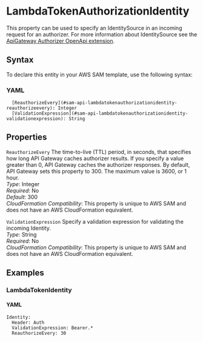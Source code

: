 # LambdaTokenAuthorizationIdentity<a name="sam-property-api-lambdatokenauthorizationidentity"></a>

This property can be used to specify an IdentitySource in an incoming request for an authorizer\. For more information about IdentitySource see the [ApiGateway Authorizer OpenApi extension](https://docs.aws.amazon.com/apigateway/latest/developerguide/api-gateway-swagger-extensions-authorizer.html)\.

## Syntax<a name="sam-property-api-lambdatokenauthorizationidentity-syntax"></a>

To declare this entity in your AWS SAM template, use the following syntax:

### YAML<a name="sam-property-api-lambdatokenauthorizationidentity-syntax.yaml"></a>

```
  [ReauthorizeEvery](#sam-api-lambdatokenauthorizationidentity-reauthorizeevery): Integer
  [ValidationExpression](#sam-api-lambdatokenauthorizationidentity-validationexpression): String
```

## Properties<a name="sam-property-api-lambdatokenauthorizationidentity-properties"></a>

 `ReauthorizeEvery`   <a name="sam-api-lambdatokenauthorizationidentity-reauthorizeevery"></a>
The time\-to\-live \(TTL\) period, in seconds, that specifies how long API Gateway caches authorizer results\. If you specify a value greater than 0, API Gateway caches the authorizer responses\. By default, API Gateway sets this property to 300\. The maximum value is 3600, or 1 hour\.  
*Type*: Integer  
*Required*: No  
*Default*: 300  
*CloudFormation Compatibility*: This property is unique to AWS SAM and does not have an AWS CloudFormation equivalent\.

 `ValidationExpression`   <a name="sam-api-lambdatokenauthorizationidentity-validationexpression"></a>
Specify a validation expression for validating the incoming Identity\.  
*Type*: String  
*Required*: No  
*CloudFormation Compatibility*: This property is unique to AWS SAM and does not have an AWS CloudFormation equivalent\.

## Examples<a name="sam-property-api-lambdatokenauthorizationidentity--examples"></a>

### LambdaTokenIdentity<a name="sam-property-api-lambdatokenauthorizationidentity--examples--lambdatokenidentity"></a>

#### YAML<a name="sam-property-api-lambdatokenauthorizationidentity--examples--lambdatokenidentity--yaml"></a>

```
Identity:
  Header: Auth
  ValidationExpression: Bearer.*
  ReauthorizeEvery: 30
```